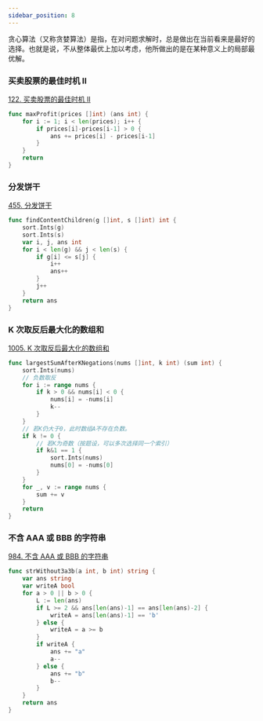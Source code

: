 ```yaml
---
sidebar_position: 8
---
```


贪心算法（又称贪婪算法）是指，在对问题求解时，总是做出在当前看来是最好的选择。也就是说，不从整体最优上加以考虑，他所做出的是在某种意义上的局部最优解。

### 买卖股票的最佳时机 II

[122. 买卖股票的最佳时机 II](https://leetcode.cn/problems/best-time-to-buy-and-sell-stock-ii)

```go
func maxProfit(prices []int) (ans int) {
	for i := 1; i < len(prices); i++ {
		if prices[i]-prices[i-1] > 0 {
			ans += prices[i] - prices[i-1]
		}
	}
	return
}
```

### 分发饼干

[455. 分发饼干](https://leetcode.cn/problems/assign-cookies)

```go
func findContentChildren(g []int, s []int) int {
	sort.Ints(g)
	sort.Ints(s)
	var i, j, ans int
	for i < len(g) && j < len(s) {
		if g[i] <= s[j] {
			i++
			ans++
		}
		j++
	}
	return ans
}
```

### K 次取反后最大化的数组和

[1005. K 次取反后最大化的数组和](https://leetcode.cn/problems/maximize-sum-of-array-after-k-negations)

```go
func largestSumAfterKNegations(nums []int, k int) (sum int) {
	sort.Ints(nums)
	// 负数取反
	for i := range nums {
		if k > 0 && nums[i] < 0 {
			nums[i] = -nums[i]
			k--
		}
	}
	// 若K仍大于0，此时数组A不存在负数。
	if k != 0 {
		// 若K为奇数（按题设，可以多次选择同一个索引）
		if k&1 == 1 {
			sort.Ints(nums)
			nums[0] = -nums[0]
		}
	}
	for _, v := range nums {
		sum += v
	}
	return
}
```

### 不含 AAA 或 BBB 的字符串

[984. 不含 AAA 或 BBB 的字符串](https://leetcode.cn/problems/string-without-aaa-or-bbb)

```go
func strWithout3a3b(a int, b int) string {
	var ans string
	var writeA bool
	for a > 0 || b > 0 {
		L := len(ans)
		if L >= 2 && ans[len(ans)-1] == ans[len(ans)-2] {
			writeA = ans[len(ans)-1] == 'b'
		} else {
			writeA = a >= b
		}
		if writeA {
			ans += "a"
			a--
		} else {
			ans += "b"
			b--
		}
	}
	return ans
}
```
